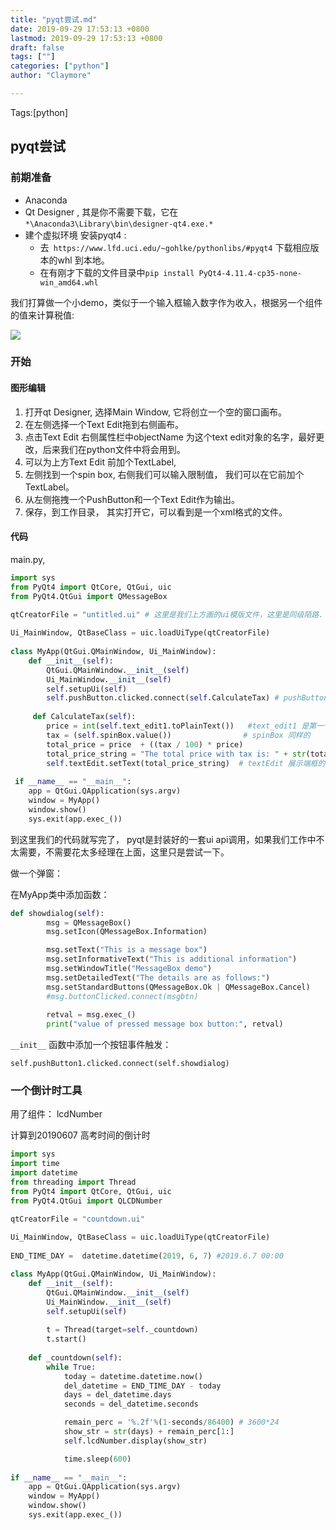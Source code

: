 ```yaml
---
title: "pyqt尝试.md"
date: 2019-09-29 17:53:13 +0800
lastmod: 2019-09-29 17:53:13 +0800
draft: false
tags: [""]
categories: ["python"]
author: "Claymore"

---
```

Tags:[python]

## pyqt尝试

### 前期准备

- Anaconda 
- Qt Designer , 其是你不需要下载，它在 `*\Anaconda3\Library\bin\designer-qt4.exe.*`
- 建个虚拟环境 安装pyqt4 : 
  - 去` https://www.lfd.uci.edu/~gohlke/pythonlibs/#pyqt4` 下载相应版本的whl 到本地。
  - 在有刚才下载的文件目录中`pip install PyQt4-4.11.4-cp35-none-win_amd64.whl`

我们打算做一个小demo，类似于一个输入框输入数字作为收入，根据另一个组件的值来计算税值:

![](http://claymore.wang:5000/uploads/big/d4b432ce080da6949511a87afd042ba3.png)

### 开始

#### 图形编辑

1. 打开qt Designer, 选择Main Window,  它将创立一个空的窗口画布。
2. 在左侧选择一个Text Edit拖到右侧画布。
3. 点击Text Edit 右侧属性栏中objectName 为这个text edit对象的名字，最好更改，后来我们在python文件中将会用到。
4. 可以为上方Text Edit 前加个TextLabel,
5. 左侧找到一个spin box, 右侧我们可以输入限制值， 我们可以在它前加个TextLabel。
6. 从左侧拖拽一个PushButton和一个Text Edit作为输出。
7. 保存，到工作目录， 其实打开它，可以看到是一个xml格式的文件。

#### 代码

main.py,

```python
import sys
from PyQt4 import QtCore, QtGui, uic
from PyQt4.QtGui import QMessageBox

qtCreatorFile = "untitled.ui" # 这里是我们上方画的ui模版文件，这里是同级陌路.
 
Ui_MainWindow, QtBaseClass = uic.loadUiType(qtCreatorFile)
 
class MyApp(QtGui.QMainWindow, Ui_MainWindow):
    def __init__(self):
        QtGui.QMainWindow.__init__(self)
        Ui_MainWindow.__init__(self)
        self.setupUi(self)
        self.pushButton.clicked.connect(self.CalculateTax) # pushButton是我们按钮对象的名字
        
     def CalculateTax(self):
        price = int(self.text_edit1.toPlainText())   #text_edit1 是第一个输入框的名字
        tax = (self.spinBox.value())                # spinBox 同样的
        total_price = price  + ((tax / 100) * price)
        total_price_string = "The total price with tax is: " + str(total_price)
        self.textEdit.setText(total_price_string)  # textEdit 展示端框的名字
        
 if __name__ == "__main__":
    app = QtGui.QApplication(sys.argv)
    window = MyApp()
    window.show()
    sys.exit(app.exec_())

```



到这里我们的代码就写完了， pyqt是封装好的一套ui api调用，如果我们工作中不太需要，不需要花太多经理在上面，这里只是尝试一下。

做一个弹窗：

在MyApp类中添加函数：

```python
def showdialog(self):
        msg = QMessageBox()
        msg.setIcon(QMessageBox.Information)

        msg.setText("This is a message box")
        msg.setInformativeText("This is additional information")
        msg.setWindowTitle("MessageBox demo")
        msg.setDetailedText("The details are as follows:")
        msg.setStandardButtons(QMessageBox.Ok | QMessageBox.Cancel)
        #msg.buttonClicked.connect(msgbtn)
            
        retval = msg.exec_()
        print("value of pressed message box button:", retval)
```



`__init__` 函数中添加一个按钮事件触发：

`self.pushButton1.clicked.connect(self.showdialog)`





### 一个倒计时工具

用了组件： lcdNumber

计算到20190607 高考时间的倒计时

```python
import sys
import time
import datetime
from threading import Thread
from PyQt4 import QtCore, QtGui, uic
from PyQt4.QtGui import QLCDNumber

qtCreatorFile = "countdown.ui" 
 
Ui_MainWindow, QtBaseClass = uic.loadUiType(qtCreatorFile)
 
END_TIME_DAY =  datetime.datetime(2019, 6, 7) #2019.6.7 00:00

class MyApp(QtGui.QMainWindow, Ui_MainWindow):
    def __init__(self):
        QtGui.QMainWindow.__init__(self)
        Ui_MainWindow.__init__(self)
        self.setupUi(self)
        
        t = Thread(target=self._countdown)
        t.start()
    
    def _countdown(self):
        while True:
            today = datetime.datetime.now()
            del_datetime = END_TIME_DAY - today
            days = del_datetime.days
            seconds = del_datetime.seconds

            remain_perc = '%.2f'%(1-seconds/86400) # 3600*24
            show_str = str(days) + remain_perc[1:]
            self.lcdNumber.display(show_str)

            time.sleep(600)
        
if __name__ == "__main__":
    app = QtGui.QApplication(sys.argv)
    window = MyApp()
    window.show()
    sys.exit(app.exec_())
```

